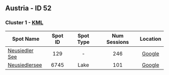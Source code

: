 ## Austria - ID 52

### Cluster 1 - [KML](1.kml)

| Spot Name | Spot ID | Spot Type | Num Sessions | Location |
| --------- | :-----: | :-------: | :----------: | :------: |
| [Neusiedler See](https://www.gps-speedsurfing.com/mygps.aspx?mnu=spotsearch&val=129.md) | 129 | - | 246| [Google](https://www.google.com/maps/search/?api=1&query=47.84663097,16.80054145)
| [Neusiedlersee](https://www.gps-speedsurfing.com/mygps.aspx?mnu=spotsearch&val=6745.md) | 6745 | Lake | 101| [Google](https://www.google.com/maps/search/?api=1&query=47.85443997,16.79573226)

